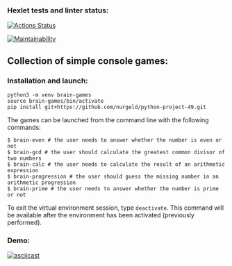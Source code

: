 ### Hexlet tests and linter status:
[![Actions Status](https://github.com/nurgeld/python-project-49/actions/workflows/hexlet-check.yml/badge.svg)](https://github.com/nurgeld/python-project-49/actions)

[![Maintainability](https://api.codeclimate.com/v1/badges/30f74b2e65bb99f5f289/maintainability)](https://codeclimate.com/github/nurgeld/python-project-49/maintainability)

## Collection of simple console games:

### Installation and launch:

    python3 -m venv brain-games
    source brain-games/bin/activate
    pip install git+https://github.com/nurgeld/python-project-49.git

The games can be launched from the command line with the following commands:

    $ brain-even # the user needs to answer whether the number is even or not
    $ brain-gcd # the user should calculate the greatest common divisor of two numbers
    $ brain-calc # the user needs to calculate the result of an arithmetic expression
    $ brain-progression # the user should guess the missing number in an arithmetic progression
    $ brain-prime # the user needs to answer whether the number is prime or not

To exit the virtual environment session, type ```deactivate```. This command will be available after the environment has been activated (previously performed).

### Demo:

[![asciicast](https://asciinema.org/a/l40Lrk3midkLmNEOmgZErGnY7.svg)](https://asciinema.org/a/l40Lrk3midkLmNEOmgZErGnY7)